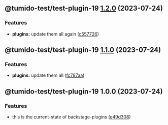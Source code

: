 ## @tumido-test/test-plugin-19 [1.2.0](https://github.com/tumido/test-npm-publish-migration-2/compare/@tumido-test/test-plugin-19@1.1.0...@tumido-test/test-plugin-19@1.2.0) (2023-07-24)


### Features

* **plugins:** update them all again ([c557726](https://github.com/tumido/test-npm-publish-migration-2/commit/c557726d5b75cf345fcf50f45e6a6281a2909f5a))

## @tumido-test/test-plugin-19 [1.1.0](https://github.com/tumido/test-npm-publish-migration-2/compare/@tumido-test/test-plugin-19@1.0.0...@tumido-test/test-plugin-19@1.1.0) (2023-07-24)


### Features

* **plugins:** update them all ([fc787aa](https://github.com/tumido/test-npm-publish-migration-2/commit/fc787aa160288a524e2bb06d5c1ab3c72f8e0774))

## @tumido-test/test-plugin-19 1.0.0 (2023-07-24)


### Features

* this is the current-state of backstage-plugins ([e49d308](https://github.com/tumido/test-npm-publish-migration-2/commit/e49d30830fa11898df24d879c21c82fd624df7ba))
